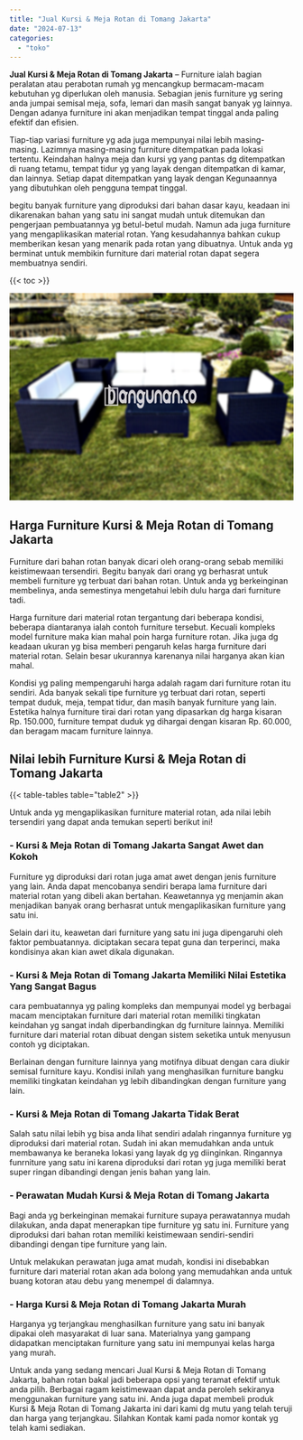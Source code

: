 ```yaml
---
title: "Jual Kursi & Meja Rotan di Tomang Jakarta"
date: "2024-07-13"
categories: 
  - "toko"
---
```


**Jual Kursi & Meja Rotan di Tomang Jakarta** – Furniture ialah bagian peralatan atau perabotan rumah yg mencangkup bermacam-macam kebutuhan yg diperlukan oleh manusia. Sebagian jenis furniture yg sering anda jumpai semisal meja, sofa, lemari dan masih sangat banyak yg lainnya. Dengan adanya furniture ini akan menjadikan tempat tinggal anda paling efektif dan efisien.

Tiap-tiap variasi furniture yg ada juga mempunyai nilai lebih masing-masing. Lazimnya masing-masing furniture ditempatkan pada lokasi tertentu. Keindahan halnya meja dan kursi yg yang pantas dg ditempatkan di ruang tetamu, tempat tidur yg yang layak dengan ditempatkan di kamar, dan lainnya. Setiap dapat ditempatkan yang layak dengan Kegunaannya yang dibutuhkan oleh pengguna tempat tinggal.

begitu banyak furniture yang diproduksi dari bahan dasar kayu, keadaan ini dikarenakan bahan yang satu ini sangat mudah untuk ditemukan dan pengerjaan pembuatannya yg betul-betul mudah. Namun ada juga furniture yang mengaplikasikan material rotan. Yang kesudahannya bahkan cukup memberikan kesan yang menarik pada rotan yang dibuatnya. Untuk anda yg berminat untuk membikin furniture dari material rotan dapat segera membuatnya sendiri.

{{< toc >}}

![Jual Kursi & Meja Rotan di Tomang Jakarta](/images/kursi-meja-rotan-murah47.png)

## Harga Furniture Kursi & Meja Rotan di Tomang Jakarta

Furniture dari bahan rotan banyak dicari oleh orang-orang sebab memiliki keistimewaan tersendiri. Begitu banyak dari orang yg berhasrat untuk membeli furniture yg terbuat dari bahan rotan. Untuk anda yg berkeinginan membelinya, anda semestinya mengetahui lebih dulu harga dari furniture tadi.

Harga furniture dari material rotan tergantung dari beberapa kondisi, beberapa diantaranya ialah contoh furniture tersebut. Kecuali kompleks model furniture maka kian mahal poin harga furniture rotan. Jika juga dg keadaan ukuran yg bisa memberi pengaruh kelas harga furniture dari material rotan. Selain besar ukurannya karenanya nilai harganya akan kian mahal.

Kondisi yg paling mempengaruhi harga adalah ragam dari furniture rotan itu sendiri. Ada banyak sekali tipe furniture yg terbuat dari rotan, seperti tempat duduk, meja, tempat tidur, dan masih banyak furniture yang lain. Estetika halnya furniture tirai dari rotan yang dipasarkan dg harga kisaran Rp. 150.000, furniture tempat duduk yg dihargai dengan kisaran Rp. 60.000, dan beragam macam furniture lainnya.

## Nilai lebih Furniture Kursi & Meja Rotan di Tomang Jakarta

{{< table-tables table="table2" >}}

Untuk anda yg mengaplikasikan furniture material rotan, ada nilai lebih tersendiri yang dapat anda temukan seperti berikut ini!

### \- Kursi & Meja Rotan di Tomang Jakarta Sangat Awet dan Kokoh

Furniture yg diproduksi dari rotan juga amat awet dengan jenis furniture yang lain. Anda dapat mencobanya sendiri berapa lama furniture dari material rotan yang dibeli akan bertahan. Keawetannya yg menjamin akan menjadikan banyak orang berhasrat untuk mengaplikasikan furniture yang satu ini.

Selain dari itu, keawetan dari furniture yang satu ini juga dipengaruhi oleh faktor pembuatannya. diciptakan secara tepat guna dan terperinci, maka kondisinya akan kian awet dikala digunakan.

### \- Kursi & Meja Rotan di Tomang Jakarta Memiliki Nilai Estetika Yang Sangat Bagus

cara pembuatannya yg paling kompleks dan mempunyai model yg berbagai macam menciptakan furniture dari material rotan memiliki tingkatan keindahan yg sangat indah diperbandingkan dg furniture lainnya. Memiliki furniture dari material rotan dibuat dengan sistem seketika untuk menyusun contoh yg diciptakan.

Berlainan dengan furniture lainnya yang motifnya dibuat dengan cara diukir semisal furniture kayu. Kondisi inilah yang menghasilkan furniture bangku memiliki tingkatan keindahan yg lebih dibandingkan dengan furniture yang lain.

### \- Kursi & Meja Rotan di Tomang Jakarta Tidak Berat

Salah satu nilai lebih yg bisa anda lihat sendiri adalah ringannya furniture yg diproduksi dari material rotan. Sudah ini akan memudahkan anda untuk membawanya ke beraneka lokasi yang layak dg yg diinginkan. Ringannya funrniture yang satu ini karena diproduksi dari rotan yg juga memiliki berat super ringan dibandingi dengan jenis bahan yang lain.

### \- Perawatan Mudah Kursi & Meja Rotan di Tomang Jakarta

Bagi anda yg berkeinginan memakai furniture supaya perawatannya mudah dilakukan, anda dapat menerapkan tipe furniture yg satu ini. Furniture yang diproduksi dari bahan rotan memiliki keistimewaan sendiri-sendiri dibandingi dengan tipe furniture yang lain.

Untuk melakukan perawatan juga amat mudah, kondisi ini disebabkan furniture dari material rotan akan ada bolong yang memudahkan anda untuk buang kotoran atau debu yang menempel di dalamnya.

### \- Harga Kursi & Meja Rotan di Tomang Jakarta Murah

Harganya yg terjangkau menghasilkan furniture yang satu ini banyak dipakai oleh masyarakat di luar sana. Materialnya yang gampang didapatkan menciptakan furniture yang satu ini mempunyai kelas harga yang murah.

Untuk anda yang sedang mencari Jual Kursi & Meja Rotan di Tomang Jakarta, bahan rotan bakal jadi beberapa opsi yang teramat efektif untuk anda pilih. Berbagai ragam keistimewaan dapat anda peroleh sekiranya menggunakan furniture yang satu ini. Anda juga dapat membeli produk Kursi & Meja Rotan di Tomang Jakarta ini dari kami dg mutu yang telah teruji dan harga yang terjangkau. Silahkan Kontak kami pada nomor kontak yg telah kami sediakan.
